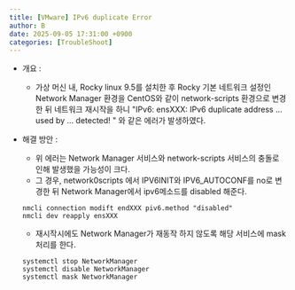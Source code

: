 ```yaml
---
title: [VMware] IPv6 duplicate Error
author: B
date: 2025-09-05 17:31:00 +0900
categories: [TroubleShoot]
---
```


- 개요 :
    - 가상 머신 내, Rocky linux 9.5를 설치한 후 Rocky 기본 네트워크 설정인 Network Manager 환경을 CentOS와 같이 network-scripts 환경으로 변경한 뒤 네트워크 재시작을 하니 "IPv6: ensXXX: IPv6 duplicate address ... used by ... detected! " 와 같은 에러가 발생하였다.

- 해결 방안 :
    - 위 에러는 Network Manager 서비스와 network-scripts 서비스의 충돌로 인해 발생했을 가능성이 크다.
    - 그 경우, network0scripts 에서 IPV6INIT와 IPV6_AUTOCONF를 no로 변경한 뒤 Network Manager에서 ipv6메소드를 disabled 해준다.

    ```shell
    nmcli connection modift endXXX piv6.method "disabled"
    nmcli dev reapply ensXXX
    ```

    - 재시작시에도 Network Manager가 재동작 하지 않도록 해당 서비스에 mask 처리를 한다.

    ```shell
    systemctl stop NetworkManager
    systemctl disable NetworkManager
    systemctl mask NetworkManager
    ``` 